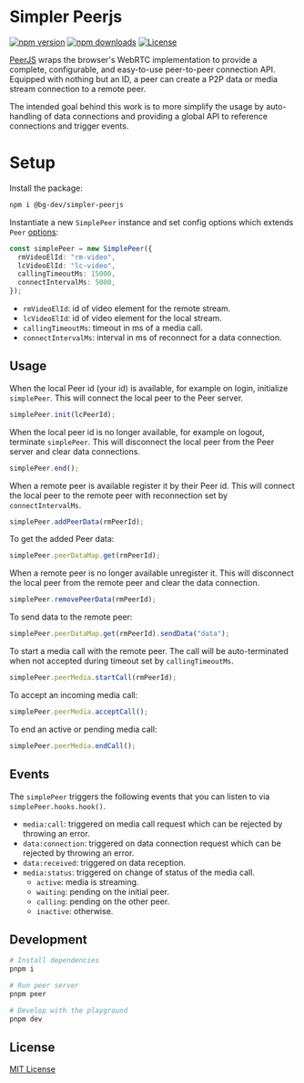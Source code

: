 # Simpler Peerjs

[![npm version][npm-version-src]][npm-version-href]
[![npm downloads][npm-downloads-src]][npm-downloads-href]
[![License][license-src]][license-href]

[PeerJS](https://peerjs.com) wraps the browser's WebRTC implementation to provide a complete, configurable, and easy-to-use peer-to-peer connection API. Equipped with nothing but an ID, a peer can create a P2P data or media stream connection to a remote peer.

The intended goal behind this work is to more simplify the usage by auto-handling of data connections and providing a global API to reference connections and trigger events.

# Setup

Install the package:

```bash
npm i @bg-dev/simpler-peerjs
```

Instantiate a new `SimplePeer` instance and set config options which extends `Peer` [options](https://peerjs.com/docs/#api):

```ts
const simplePeer = new SimplePeer({
  rmVideoElId: "rm-video",
  lcVideoElId: "lc-video",
  callingTimeoutMs: 15000,
  connectIntervalMs: 5000,
});
```

- `rmVideoElId`: id of video element for the remote stream.
- `lcVideoElId`: id of video element for the local stream.
- `callingTimeoutMs`: timeout in ms of a media call.
- `connectIntervalMs`: interval in ms of reconnect for a data connection.

## Usage

When the local Peer id (your id) is available, for example on login, initialize `simplePeer`. This will connect the local peer to the Peer server.

```ts
simplePeer.init(lcPeerId);
```

When the local peer id is no longer available, for example on logout, terminate `simplePeer`. This will disconnect the local peer from the Peer server and clear data connections.

```ts
simplePeer.end();
```

When a remote peer is available register it by their Peer id. This will connect the local peer to the remote peer with reconnection set by `connectIntervalMs`.

```ts
simplePeer.addPeerData(rmPeerId);
```

To get the added Peer data:

```ts
simplePeer.peerDataMap.get(rmPeerId);
```

When a remote peer is no longer available unregister it. This will disconnect the local peer from the remote peer and clear the data connection.

```ts
simplePeer.removePeerData(rmPeerId);
```

To send data to the remote peer:

```ts
simplePeer.peerDataMap.get(rmPeerId).sendData("data");
```

To start a media call with the remote peer. The call will be auto-terminated when not accepted during timeout set by `callingTimeoutMs`.

```ts
simplePeer.peerMedia.startCall(rmPeerId);
```

To accept an incoming media call:

```ts
simplePeer.peerMedia.acceptCall();
```

To end an active or pending media call:

```ts
simplePeer.peerMedia.endCall();
```

## Events

The `simplePeer` triggers the following events that you can listen to via `simplePeer.hooks.hook()`.

- `media:call`: triggered on media call request which can be rejected by throwing an error.
- `data:connection`: triggered on data connection request which can be rejected by throwing an error.
- `data:received`: triggered on data reception.
- `media:status`: triggered on change of status of the media call.
  - `active`: media is streaming.
  - `waiting`: pending on the initial peer.
  - `calling`: pending on the other peer.
  - `inactive`: otherwise.

## Development

```bash
# Install dependencies
pnpm i

# Run peer server
pnpm peer

# Develop with the playground
pnpm dev
```

## License

[MIT License](./LICENSE)

[npm-version-src]: https://img.shields.io/npm/v/@bg-dev/simpler-peerjs/latest.svg?style=flat&colorA=18181B&colorB=28CF8D
[npm-version-href]: https://npmjs.com/package/@bg-dev/simpler-peerjs
[npm-downloads-src]: https://img.shields.io/npm/dt/@bg-dev/simpler-peerjs.svg?style=flat&colorA=18181B&colorB=28CF8D
[npm-downloads-href]: https://npmjs.com/package/@bg-dev/simpler-peerjs
[license-src]: https://img.shields.io/npm/l/@bg-dev/simpler-peerjs.svg?style=flat&colorA=18181B&colorB=28CF8D
[license-href]: https://npmjs.com/package/@bg-dev/simpler-peerjs

